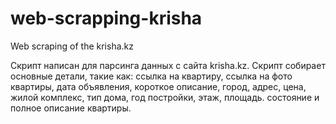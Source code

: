 # web-scrapping-krisha
Web scraping of the krisha.kz 

Скрипт написан для парсинга данных с сайта krisha.kz. Скрипт собирает основные детали, такие как: ссылка на квартиру, ссылка на фото квартиры, дата объявления, короткое описание, город, адрес, цена, жилой комплекс, тип дома, год постройки, этаж, площадь. состояние и полное описание квартиры.
